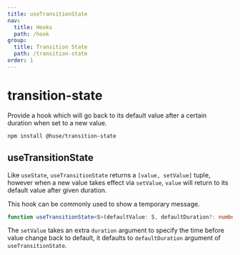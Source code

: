 ```yaml
---
title: useTransitionState
nav:
  title: Hooks
  path: /hook
group:
  title: Transition State
  path: /transition-state
order: 1
---
```


# transition-state

Provide a hook which will go back to its default value after a certain duration when set to a new value.

```shell
npm install @huse/transition-state
```

## useTransitionState

Like `useState`, `useTransitionState` returns a `[value, setValue]` tuple, however when a new value takes effect via `setValue`, `value` will return to its default value after given duration.

This hook can be commonly used to show a temporary message.

```typescript
function useTransitionState<S>(defaultValue: S, defaultDuration?: number)
```

The `setValue` takes an extra `duration` argument to specify the time before value change back to default, it defaults to `defaultDuration` argument of `useTransitionState`.

<code src='./demo/useTransitionState.tsx'>
